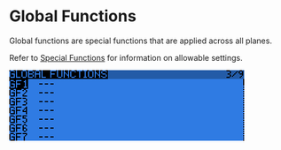 # Global Functions

Global functions are special functions that are applied across all planes.

Refer to [Special Functions](special_functions.md) for information on allowable settings.

![](images/global-functions.png)